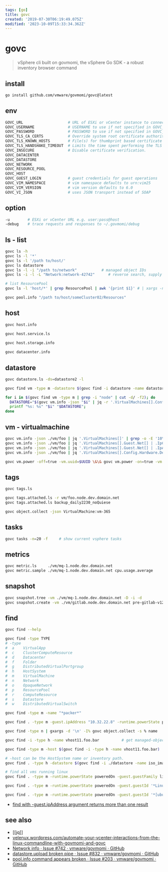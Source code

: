 ```yaml
---
tags: [go]
title: govc
created: '2019-07-30T06:19:49.075Z'
modified: '2023-10-09T15:33:34.362Z'
---
```


# govc

> vSphere cli built on govmomi, the vSphere Go SDK - a robust inventory browser command

## install

```sh
go install github.com/vmware/govmomi/govc@latest
```

## env

```sh
GOVC_URL                    # URL of ESXi or vCenter instance to connect to user:pass@host
GOVC_USERNAME               # USERNAME to use if not specified in GOVC_URL
GOVC_PASSWORD               # PASSWORD to use if not specified in GOVC_URL
GOVC_TLS_CA_CERTS           # Override system root certificate authorities
GOVC_TLS_KNOWN_HOSTS        # File(s) for thumbprint based certificate verification
GOVC_TLS_HANDSHAKE_TIMEOUT  # Limits the time spent performing the TLS handshake
GOVC_INSECURE               # Disable certificate verification.
GOVC_DATACENTER
GOVC_DATASTORE
GOVC_NETWORK
GOVC_RESOURCE_POOL
GOVC_HOST
GOVC_GUEST_LOGIN            # guest credentials for guest operations
GOVC_VIM_NAMESPACE          # vim namespace defaults to urn:vim25
GOVC_VIM_VERSION            # vim version defaults to 6.0
GOVC_VI_JSON                # uses JSON transport instead of SOAP
```

## option

```sh
-u        # ESXi or vCenter URL e.g. user:pass@host
-debug    # trace requests and responses to ~/.govmomi/debug
```

## ls - list

```sh
govc ls -h
govc ls -l '*'
govc ls -l '/path to/host/'
govc ls datastore
govc ls -l -i "/path to/network"           # managed object IDs
govc ls -i -l -L "Network:network-42742"      # reverse search, supply the -L switch

# list ResourcePool 
govc ls -l 'host/*' | grep ResourcePool | awk '{print $1}' # | xargs -n1 -t govc pool.info

govc pool.info "/path to/host/someCluster02/Resources"
```

## host

```sh
govc host.info

govc host.service.ls

govc host.storage.info
 
govc datacenter.info                              
```

## datastore

```sh
govc datastore.ls -ds=datastore2 -l

govc find vm -type m -datastore $(govc find -i datastore -name datastore3)

for i in $(govc find vm -type m | grep -i "node" | cut -d/ -f2); do
  DATASTORE="$(govc vm.info -json "$i" | jq -r '.VirtualMachines[].Config.Hardware.Device[] | select(.DeviceInfo.Label=="CD/DVD drive 1" ) | .Backing.FileName')";
  printf "%s: %s" "$i" "$DATASTORE";
done
```

## vm - virtualmachine

```sh
govc vm.info -json ./vm/foo | jq '.VirtualMachines[]' | grep -o -E '10\.32\.[0-9]{1,3}\.[0-9]{1,3}';
govc vm.info -json ./vm/foo | jq '.VirtualMachines[].Guest.Net[] | .IpConfig | .IpAddress'
govc vm.info -json ./vm/foo | jq '.VirtualMachines[].Guest.Net[] | .IpAddress[0]'   # find vm and its ip
govc vm.info -json ./vm/foo | jq '.VirtualMachines[].Config.Hardware.Device[] | select(.Key== 2000) | .CapacityInBytes';

govc vm.power -off=true -vm.uuid=$UUID \&\& govc vm.power -on=true -vm.uuid=$UUID;  # restart vm
```

## tags

```sh
govc tags.ls

govc tags.attached.ls -r vm/foo.node.dev.domain.net
govc tags.attached.ls backup_daily2230_noQuiese

govc object.collect -json VirtualMachine:vm-365
```

## tasks

```sh
govc tasks -n=20 -f     # show current vsphere tasks
```

## metrics

```sh
govc metric.ls     ./vm/mq-1.node.dev.domain.net
govc metric.sample ./vm/mq-1.node.dev.domain.net cpu.usage.average
```

## snapshot

```sh
govc snapshot.tree -vm ./vm/mq-1.node.dev.domain.net -D -i -d
govc snapshot.create -vm ./vm/gitlab.node.dev.domain.net pre-gitlab-v12-upgrade
```

## find

```sh
govc find --help

govc find -type TYPE
# -type 
#  a    VirtualApp
#  c    ClusterComputeResource
#  d    Datacenter
#  f    Folder
#  g    DistributedVirtualPortgroup
#  h    HostSystem
#  m    VirtualMachine
#  n    Network
#  o    OpaqueNetwork
#  p    ResourcePool
#  r    ComputeResource
#  s    Datastore
#  w    DistributedVirtualSwitch

govc find -type m -name "*packer*"                                                # find vms which contain packer

govc find . -type m -guest.ipAddress "10.32.22.8" -runtime.powerState poweredOn   # find host by IP

govc find -type n | gxargs -d '\n' -I% govc object.collect -s % name              # find all network and get object-names

govc find -i -type h -name vhost11.foo.bar          # get managed-object-reference: "HostSystem:host-29240"

govc find -type m -host $(govc find -i -type h -name vhost11.foo.bar)

# -host can be the HostSystem name or inventory path.   
govc find . -type h -datastore $(govc find -i ./datastore -name iso_images)         # find hosts that have the datastore mounted using

# find all vms running linux
govc find . -type m -runtime.powerState poweredOn -guest.guestFamily linuxGuest

govc find . -type m -runtime.powerState poweredOn -guest.guestId '*Linux*'

govc find . -type m -runtime.powerState poweredOn -guest.guestId '*[ubuntu][Linux]*'
```

- [find with -guest.ipAddress argument returns more than one result](https://github.com/vmware/govmomi/issues/1089)

## see also

- [[jq]]
- [velenux.wordpress.com/automate-your-vcenter-interactions-from-the-linux-commandline-with-govmomi-and-govc](https://velenux.wordpress.com/2016/09/19/automate-your-vcenter-interactions-from-the-linux-commandline-with-govmomi-and-govc/)
- [Network info · Issue #742 · vmware/govmomi · GitHub](https://github.com/vmware/govmomi/issues/742)
- [datastore.upload broken pipe · Issue #832 · vmware/govmomi · GitHub](https://github.com/vmware/govmomi/issues/832)
- [pool.info command appears broken · Issue #203 · vmware/govmomi · GitHub](https://github.com/vmware/govmomi/issues/203#issuecomment-70699130)
